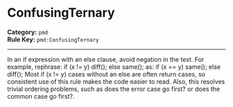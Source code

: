 
# ConfusingTernary
**Category:** `pmd`<br/>
**Rule Key:** `pmd:ConfusingTernary`<br/>


-----

In an if expression with an else clause, avoid negation in the test. For example, rephrase: if (x != y) diff(); else same(); as: if (x == y) same(); else diff(); Most if (x != y) cases without an else are often return cases, so consistent use of this rule makes the code easier to read. Also, this resolves trivial ordering problems, such as does the error case go first? or does the common case go first?.

